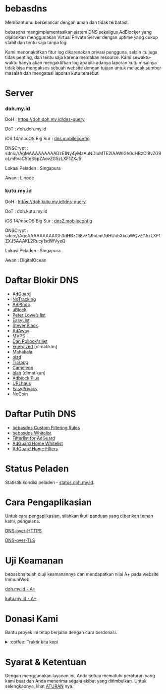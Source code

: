 # bebasdns
Membantumu berselancar dengan aman dan tidak terbatas!.

bebasdns mengimplementasikan sistem DNS sekaligus AdBlocker yang dijalankan menggunakan Virtual Private Server dengan uptime yang cukup stabil dan tentu saja tanpa log. 

Kami menonaktifkan fitur log dikarenakan privasi pengguna, selain itu juga tidak penting, dan tentu saja karena memakan resource. Kami sewaktu-waktu hanya akan mengaktifkan log apabila adanya laporan kutu misalnya tidak bisa mengakses sebuah website dengan tujuan untuk melacak sumber masalah dan mengatasi laporan kutu tersebut.

# Server

### doh.my.id

DoH : https://doh.doh.my.id/dns-query

DoT : doh.doh.my.id

iOS 14/macOS Big Sur : [dns.mobileconfig](https://raw.githubusercontent.com/bebasid/bebasdns/main/dns.mobileconfig)

DNSCrypt : sdns://AgMAAAAAAAAADzE1Ny4yMzAuNDIuMTE2IAAWIGh0dHBzOi8vZG9oLmRvaC5teS5pZAovZG5zLXF1ZXJ5

Lokasi Peladen : Singapura

Awan : Linode

### kutu.my.id

DoH : https://doh.kutu.my.id/dns-query

DoT : doh.kutu.my.id

iOS 14/macOS Big Sur : [dns2.mobileconfig](https://raw.githubusercontent.com/bebasid/bebasdns/main/dns2.mobileconfig)

DNSCrypt : sdns://AgcAAAAAAAAAIGh0dHBzOi8vZG9oLmt1dHUubXkuaWQvZG5zLXF1ZXJ5AAAKL2Rucy1xdWVyeQ

Lokasi Peladen : Singapura

Awan : DigitalOcean

# Daftar Blokir DNS
- [AdGuard](https://adguardteam.github.io/AdGuardSDNSFilter/Filters/filter.txt)
- [NoTracking](https://raw.githubusercontent.com/notracking/hosts-blocklists/master/adblock/adblock.txt)
- [ABPIndo](https://raw.githubusercontent.com/ABPindo/indonesianadblockrules/master/subscriptions/abpindo.txt)
- [uBlock](https://raw.githubusercontent.com/uBlockOrigin/uAssets/master/filters/filters.txt)
- [Peter Lowe’s list](http://pgl.yoyo.org/adservers/serverlist.php?hostformat=hosts&showintro=0&mimetype=plaintext)
- [EasyList](https://easylist.to/easylist/easylist.txt)
- [StevenBlack](https://raw.githubusercontent.com/StevenBlack/hosts/master/hosts)
- [AdAway](https://adaway.org/hosts.txt)
- [MVPS](https://winhelp2002.mvps.org/hosts.txt)
- [Dan Pollock's list](https://someonewhocares.org/hosts/hosts)
- [Energized](https://block.energized.pro/ultimate/formats/hosts) [dimatikan]
- [Mahakala](http://adblock.mahakala.is/)
- [oisd](https://abp.oisd.nl/)
- [Tiarapp](https://raw.githubusercontent.com/pengelana/blocklist/master/domain.txt)
- [Cameleon](http://sysctl.org/cameleon/hosts)
- [blah](https://oooo.b-cdn.net/blahdns/lite_adblocker.txt) [dimatikan]
- [Adblock Plus](https://easylist-downloads.adblockplus.org/abp-filters-anti-cv.txt)
- [URLhaus](https://curben.gitlab.io/malware-filter/urlhaus-filter-agh.txt)
- [EasyPrivacy](https://easylist.to/easylist/easyprivacy.txt)
- [NoCoin](https://raw.githubusercontent.com/hoshsadiq/adblock-nocoin-list/master/nocoin.txt)

# Daftar Putih DNS
- [bebasdns Custom Filtering Rules](https://raw.githubusercontent.com/bebasid/bebasdns/main/custom-filtering-rules)
- [bebasdns Whitelist](https://raw.githubusercontent.com/bebasid/bebasdns/main/whitelist.txt)
- [Filterlist for AdGuard](https://raw.githubusercontent.com/hl2guide/Filterlist-for-AdGuard/master/filter_whitelist.txt)
- [AdGuard Home Whitelist](https://raw.githubusercontent.com/hg1978/AdGuard-Home-Whitelist/master/whitelist.txt)
- [AdGuard Home Filters](https://raw.githubusercontent.com/mmotti/adguard-home-filters/master/whitelist.txt)

# Status Peladen

Statistik kondisi peladen - [status.doh.my.id](https://status.doh.my.id/).

# Cara Pengaplikasian

Untuk cara pengaplikasian, silahkan ikuti panduan yang diberikan teman kami, pengelana.

[DNS-over-HTTPS](https://github.com/pengelana/blocklist/wiki/DNS-over-HTTPS-(DoH))

[DNS-over-TLS](https://github.com/pengelana/blocklist/wiki/DNS-over-TLS-(DoT))

# Uji Keamanan

bebasdns telah diuji keamanannya dan mendapatkan nilai A+ pada website ImmuniWeb.

[doh.my.id - A+](https://www.immuniweb.com/ssl/?id=Me1q7XZy)

[kutu.my.id - A+](https://www.immuniweb.com/ssl/?id=lpsN4f8D)

# Donasi Kami

Bantu proyek ini tetap berjalan dengan cara berdonasi.

<div>
<details>
 <summary>:coffee: Traktir kita kopi</summary>

</br>

<a href="https://trakteer.id/bebasidbykini"><img src="https://img.shields.io/static/v1?label=Trakteer&message=bebasidbykini&color=C02433"></a>

<a href="https://saweria.co/bebasidbykini"><img src="https://img.shields.io/static/v1?label=Saweria&message=bebasidbykini&color=FAAE2B"></a>
 
</details>
</div>

# Syarat & Ketentuan

Dengan menggunakan layanan ini, Anda setuju mematuhi peraturan yang kami buat dan Anda menerima segala akibat yang ditimbulkan. Untuk selengkapnya, lihat [ATURAN](https://github.com/bebasid/bebasid/blob/master/dev/readme/RULES.md) nya.
